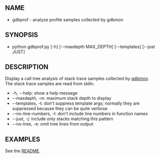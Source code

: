 ## NAME
* gdbprof - analyze profile samples collected by gdbmon

## SYNOPSIS
* python gdbprof.py [-h] [--maxdepth MAX_DEPTH] [--templates] [--just JUST]

## DESCRIPTION

Display a call tree analysis of stack trace samples collected by
[gdbmon](gdbmon.md). The stack trace samples are read from stdin.

* -h, --help: show a help message
* --maxdepth, -m: maximum stack depth to display
* --templates, -t: don't suppress template args; normally they are suppressed because they can be quite verbose
* --no-line-numbers, -l: don't include line numbers in function names
* --just, -j: include only stacks matching this pattern
* --no-tree, -e: omit tree lines from output

## EXAMPLES

See the [README](README.md).

